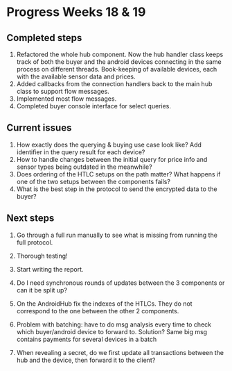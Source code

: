 # Progress Weeks 18 & 19

## Completed steps
1. Refactored the whole hub component. Now the hub handler class keeps
track of both the buyer and the android devices connecting in the same process
on different threads. Book-keeping of available devices, each with the available sensor data
and prices.
2. Added callbacks from the connection handlers back to the main hub class
to support flow messages.
3. Implemented most flow messages.
4. Completed buyer console interface for select queries.

## Current issues
1. How exactly does the querying & buying use case look like? Add identifier in the
query result for each device?
2. How to handle changes between the initial query for price info and sensor types
being outdated in the meanwhile? 
3. Does ordering of the HTLC setups on the path matter? What happens if one of the two setups
between the components fails?
4. What is the best step in the protocol to send the encrypted data to the buyer?

## Next steps
1. Go through a full run manually to see what is missing from running the full protocol.
2. Thorough testing!
3. Start writing the report.

1. Do I need synchronous rounds of updates between the 3 components or can it be split up?
2. On the AndroidHub fix the indexes of the HTLCs. They do not correspond to the one between the other 2 components.
3. Problem with batching: have to do msg analysis every
time to check which buyer/android device to forward to. Solution? Same big msg contains payments for several devices
in a batch
4. When revealing a secret, do we first update all transactions between the hub and the device, then forward it
to the client?